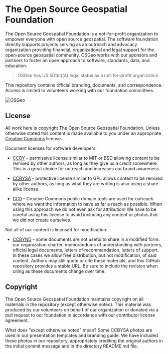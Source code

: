 # The Open Source Geospatial Foundation

The Open Source Geospatial Foundation is a not-for-profit organization to empower everyone with open source geospatial. The software foundation directly supports projects serving as an outreach and advocacy organization providing financial, organizational and legal support for the open-source geospatial community. OSGeo works with our sponsors and partners to foster an open approach to software, standards, data, and education.

> OSGeo has US 501(c)(4) legal status as a not-for-profit organization

This repository contains official branding, documents, and correspondence. Access is limited to volunteers working with our foundation committees.

![OSGeo](osgeo-logo.png)

## License

All work here is copyright The Open Source Geospatial Foundation. Unless otherwise stated this content is made available to you under an appropriate [Creative Commons](https://creativecommons.org) license.

Document licenses for software developers:

* [CCBY](https://creativecommons.org/licenses/by/4.0/) - permissive license similar to MIT or BSD allowing content to be remixed by other authors, as long as they give us a credit somewhere. This is a great choice for outreach and increases our brand awareness.

* [CCBYSA](https://creativecommons.org/licenses/by-sa/4.0/) - protective license similar to GPL allows content to be remixed by other authors, as long as what they are writing is also using a share-alike license.

* [CC0](https://creativecommons.org/publicdomain/) - Creative Commons public domain tools are used for outreach where we want the information to have as far a reach as possible. When using this approach we do not even ask for attribution! We have to be careful using this license to avoid including any content or photos that we did not create ourselves.

Not all of our content is licensed for modification:

* [CCBYND](https://creativecommons.org/licenses/by-nd/4.0/) - some documents are not useful to share in a modified form: our organization charter, memorandums of understanding with partners, official legal documents, letters of recommendation, letters of support. In these cases we allow free distribution, but not modification, of said content. Authors may still quote or cite these materials, and this GitHub repository provides a stable URL. Be sure to include the revision when citing as these documents change over time.

## Copyright

The Open Source Geospatial Foundation maintains copyright on all materials in the repository (except otherwise noted). This material was produced by our volunteers on behalf of our organization or donated via a pull request to our foundation in accordance with our contributor license agreement.

What does "except otherwise noted" mean? Some CCBYSA photos are used in our presentation templates and branding guide. We have included these photos in our repository, appropriately crediting the original authors in the initial commit message and in the directory README.md file.
